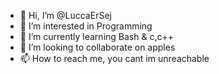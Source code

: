 - 👋 Hi, I’m @LuccaErSej
- 👀 I’m interested in Programming
- 🌱 I’m currently learning Bash & c,c++
- 💞️ I’m looking to collaborate on apples
- 📫 How to reach me, you cant im unreachable

<!---
LuccaErSej/LuccaErSej is a ✨ special ✨ repository because its `README.md` (this file) appears on your GitHub profile.
You can click the Preview link to take a look at your changes.
--->
